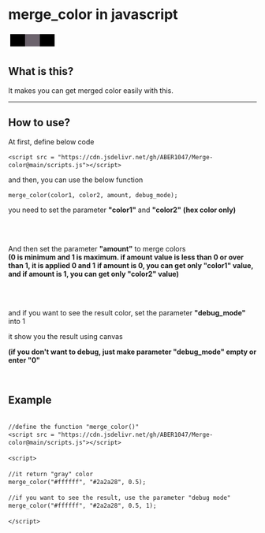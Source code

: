 # merge_color in javascript

![preview_1](imgs/color_img.PNG)

## What is this?

It makes you can get merged color easily with this.

-------------

## How to use?

At first, define below code

```
<script src = "https://cdn.jsdelivr.net/gh/ABER1047/Merge-color@main/scripts.js"></script>
```

and then, you can use the below function

```
merge_color(color1, color2, amount, debug_mode);
```

you need to set the parameter **"color1"** and **"color2"**
**(hex color only)**

</br>

</br>

And then set the parameter **"amount"** to merge colors  
**(0 is minimum and 1 is maximum. if amount value is less than 0 or over than 1, it is applied 0 and 1**
**if amount is 0, you can get only "color1" value, and if amount is 1, you can get only "color2" value)**

</br>

</br>

and if you want to see the result color, set the parameter **"debug_mode"** into 1

it show you the result using canvas

**(if you don't want to debug, just make parameter "debug_mode" empty or enter "0"**

</br>

## Example

```

//define the function "merge_color()"
<script src = "https://cdn.jsdelivr.net/gh/ABER1047/Merge-color@main/scripts.js"></script>

<script>

//it return "gray" color
merge_color("#ffffff", "#2a2a28", 0.5);

//if you want to see the result, use the parameter "debug mode"
merge_color("#ffffff", "#2a2a28", 0.5, 1);

</script>

```

